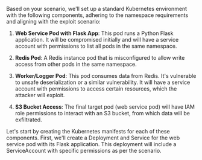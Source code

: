 Based on your scenario, we'll set up a standard Kubernetes environment with the following components, adhering to the namespace requirements and aligning with the exploit scenario:

1. **Web Service Pod with Flask App**: This pod runs a Python Flask application. It will be compromised initially and will have a service account with permissions to list all pods in the same namespace.

2. **Redis Pod**: A Redis instance pod that is misconfigured to allow write access from other pods in the same namespace.

3. **Worker/Logger Pod**: This pod consumes data from Redis. It's vulnerable to unsafe deserialization or a similar vulnerability. It will have a service account with permissions to access certain resources, which the attacker will exploit.

4. **S3 Bucket Access**: The final target pod (web service pod) will have IAM role permissions to interact with an S3 bucket, from which data will be exfiltrated.

Let's start by creating the Kubernetes manifests for each of these components. First, we'll create a Deployment and Service for the web service pod with its Flask application. This deployment will include a ServiceAccount with specific permissions as per the scenario.